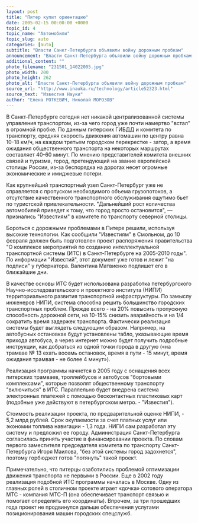 ```yaml
---
layout: post
title: "Питер купит ориентацию"
date: 2005-02-15 00:00:00 +0000
topic_id: 4
topic_name: "Автомобили"
topic_slug: auto
categories: [auto]
subtitle: "Власти Санкт-Петербурга объявили войну дорожным пробкам"
announcement: "Власти Санкт-Петербурга объявили войну дорожным пробкам. Стоимость \"военных действий\" &mdash; около 5 млрд руб. На днях губернатор Питера Валентина Матвиенко подпишет распоряжение о создании городской \"Интеллектуальной транспортной системы\", которая призвана уже в 2005 году оптимизировать движение транспорта северной столицы. В Москве подобная система внедряется уже три года."
additional_content: ""
photo_filename: "231501_14022005.jpg"
photo_width: 200
photo_height: 262
photo_alt: "Власти Санкт-Петербурга объявили войну дорожным пробкам"
source_url: "http://www.inauka.ru/technology/article52323.html"
source_text: "Известия Науки"
author: "Елена РОТКЕВИЧ, Николай МОРОЗОВ"
---
```

В Санкт-Петербурге сегодня нет никакой централизованной системы управления транспортом, из-за чего город уже почти намертво "встал" в огромной пробке. По данным питерских ГИБДД и комитета по транспорту, средняя скорость движения автомашин по центру равна 10-18 км/ч, на каждом третьем городском перекрестке - затор, а время ожидания общественного транспорта на некоторых маршрутах составляет 40-60 минут. По мнению представителей комитета внешних связей и туризма, город, претендующий на звание европейской столицы России, из-за беспорядка на дорогах несет огромные экономические и имиджевые потери.

Как крупнейший транспортный узел Санкт-Петербург уже не справляется с пропуском необходимого объема грузопотоков, а отсутствие качественного транспортного обслуживания ощутимо бьет по туристской привлекательности. "Дальнейший рост количества автомобилей приведет к тому, что город просто остановится", &mdash; признались "Известиям" в комитете по транспорту северной столицы.

Бороться с дорожными проблемами в Питере решили, используя высокие технологии. Как сообщили "Известиям" в Смольном, до 10 февраля должен быть подготовлен проект распоряжения правительства "О комплексе мероприятий по созданию интеллектуальной транспортной системы (ИТС) в Санкт-Петербурге на 2005-2010 годы". По информации "Известий", этот документ уже готов и лежит "на подписи" у губернатора. Валентина Матвиенко подпишет его в ближайшие дни.

В качестве основы ИТС будет использована разработка петербургского Научно-исследовательского и проектного института (НИПИ) территориального развития транспортной инфраструктуры. По замыслу инженеров НИПИ, система способна решить большинство городских транспортных проблем. Прежде всего - на 20% повысить пропускную способность дорожной сети, на 10-15% снизить аварийность и на 1/4 сократить время задержек транспорта. Фактически реализация системы будет выглядеть следующим образом. Например, на автобусных остановках будут установлены табло, указывающие время прихода автобуса, а через интернет можно будет получить подробные инструкции, как добраться из одной точки города в другую («на трамвае № 13 ехать восемь остановок, время в пути - 15 минут, время ожидания трамвая - не более 4 минут»).

Реализация программы начнется в 2005 году с оснащения всех питерских трамваев, троллейбусов и автобусов "бортовыми комплексами", которые позволят общественному транспорту "включиться" в ИТС. Параллельно будет внедрена система электронных платежей с помощью бесконтактных пластиковых карт (подобные уже действуют в петербургском метро. - "Известия").

Стоимость реализации проекта, по предварительной оценке НИПИ, - 5,2 млрд рублей. Срок окупаемости за счет платных услуг или экономии топлива навигации - 1,3 года. НИПИ сам разработал эту систему и предложил ее городу. Администрация Санкт-Петербурга согласилась принять участие в финансировании проекта. По словам первого заместителя председателя комитета по транспорту Санкт-Петербурга Игоря Маилова, "без этой системы город задохнется", поэтому горбюджет готов "потянуть" такой проект.

Примечательно, что питерцы озаботились проблемой оптимизации движения транспорта не первыми в России. Еще в 2002 году реализация подобной ИТС программы началась в Москве. Одну из главных ролей в столичном проекте играет «дочка» сотового оператора МТС - компания МТС-П (она обеспечивает транспорт связью и помогает определять его координаты). Впрочем, за три прошедших года проект не продвинулся дальше обеспечения услугами позиционирования машин городских спецслужб.
